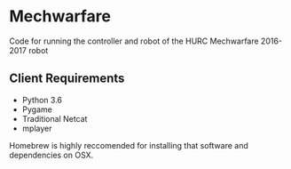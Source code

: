 # Mechwarfare
Code for running the controller and robot of the HURC Mechwarfare 2016-2017 robot


## Client Requirements

- Python 3.6
- Pygame
- Traditional Netcat
- mplayer

Homebrew is highly reccomended for installing that software and dependencies on OSX.
